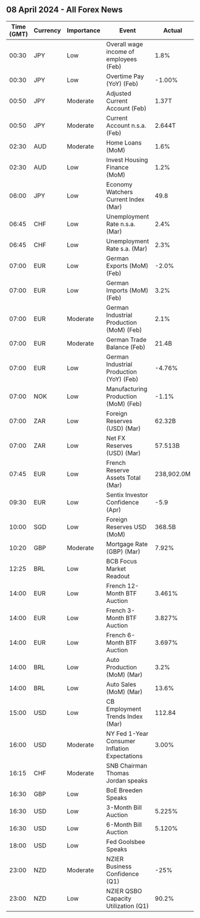 ## 08 April 2024 - All Forex News

| Time (GMT) | Currency | Importance | Event | Actual | Forecast | Previous |
|------|----------|------------|-------|--------|----------|----------|
| 00:30 | JPY | Low | Overall wage income of employees (Feb) | 1.8% | 1.8% | 2.0% |
| 00:30 | JPY | Low | Overtime Pay (YoY) (Feb) | -1.00% |  | 0.40% |
| 00:50 | JPY | Moderate | Adjusted Current Account (Feb) | 1.37T | 1.99T | 2.75T |
| 00:50 | JPY | Moderate | Current Account n.s.a. (Feb) | 2.644T | 3.112T | 0.438T |
| 02:30 | AUD | Moderate | Home Loans (MoM) | 1.6% | 2.3% | -0.9% |
| 02:30 | AUD | Low | Invest Housing Finance (MoM) | 1.2% |  | -0.8% |
| 06:00 | JPY | Low | Economy Watchers Current Index (Mar) | 49.8 | 51.6 | 51.3 |
| 06:45 | CHF | Low | Unemployment Rate n.s.a. (Mar) | 2.4% |  | 2.4% |
| 06:45 | CHF | Low | Unemployment Rate s.a. (Mar) | 2.3% | 2.2% | 2.2% |
| 07:00 | EUR | Low | German Exports (MoM) (Feb) | -2.0% | -0.5% | 6.3% |
| 07:00 | EUR | Low | German Imports (MoM) (Feb) | 3.2% | -1.0% | 3.3% |
| 07:00 | EUR | Moderate | German Industrial Production (MoM) (Feb) | 2.1% | 0.6% | 1.3% |
| 07:00 | EUR | Moderate | German Trade Balance (Feb) | 21.4B | 25.1B | 21.4B |
| 07:00 | EUR | Low | German Industrial Production (YoY) (Feb) | -4.76% |  | -5.05% |
| 07:00 | NOK | Low | Manufacturing Production (MoM) (Feb) | -1.1% |  | 0.0% |
| 07:00 | ZAR | Low | Foreign Reserves (USD) (Mar) | 62.32B |  | 61.65B |
| 07:00 | ZAR | Low | Net FX Reserves (USD) (Mar) | 57.513B |  | 56.652B |
| 07:45 | EUR | Low | French Reserve Assets Total (Mar) | 238,902.0M |  | 225,601.0M |
| 09:30 | EUR | Low | Sentix Investor Confidence (Apr) | -5.9 | -8.3 | -10.5 |
| 10:00 | SGD | Low | Foreign Reserves USD (MoM) | 368.5B |  | 357.3B |
| 10:20 | GBP | Moderate | Mortgage Rate (GBP) (Mar) | 7.92% |  | 7.92% |
| 12:25 | BRL | Low | BCB Focus Market Readout |  |  |  |
| 14:00 | EUR | Low | French 12-Month BTF Auction | 3.461% |  | 3.413% |
| 14:00 | EUR | Low | French 3-Month BTF Auction | 3.827% |  | 3.815% |
| 14:00 | EUR | Low | French 6-Month BTF Auction | 3.697% |  | 3.722% |
| 14:00 | BRL | Low | Auto Production (MoM) (Mar) | 3.2% |  | 24.3% |
| 14:00 | BRL | Low | Auto Sales (MoM) (Mar) | 13.6% |  | 2.2% |
| 15:00 | USD | Low | CB Employment Trends Index (Mar) | 112.84 |  | 111.85 |
| 16:00 | USD | Moderate | NY Fed 1-Year Consumer Inflation Expectations | 3.00% |  | 3.00% |
| 16:15 | CHF | Moderate | SNB Chairman Thomas Jordan speaks |  |  |  |
| 16:30 | GBP | Low | BoE Breeden Speaks |  |  |  |
| 16:30 | USD | Low | 3-Month Bill Auction | 5.225% |  | 5.230% |
| 16:30 | USD | Low | 6-Month Bill Auction | 5.120% |  | 5.125% |
| 18:00 | USD | Low | Fed Goolsbee Speaks |  |  |  |
| 23:00 | NZD | Moderate | NZIER Business Confidence (Q1) | -25% |  | -2% |
| 23:00 | NZD | Low | NZIER QSBO Capacity Utilization (Q1) | 90.2% |  | 91.4% |
